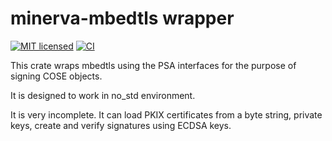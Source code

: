 # minerva-mbedtls wrapper

[![MIT licensed][mit-badge]][mit-url]
[![CI][actions-badge]][actions-url]

[mit-badge]: https://img.shields.io/badge/license-MIT-blue.svg
[mit-url]: https://github.com/AnimaGUS-minerva/minerva-mbedtls/blob/master/LICENSE
[actions-badge]: https://github.com/AnimaGUS-minerva/minerva-mbedtls/workflows/CI/badge.svg
[actions-url]: https://github.com/AnimaGUS-minerva/minerva-mbedtls/actions

This crate wraps mbedtls using the PSA interfaces for the purpose of signing COSE objects.

It is designed to work in no_std environment.

It is very incomplete.  It can load PKIX certificates from a byte string, private keys,
create and verify signatures using ECDSA keys.


